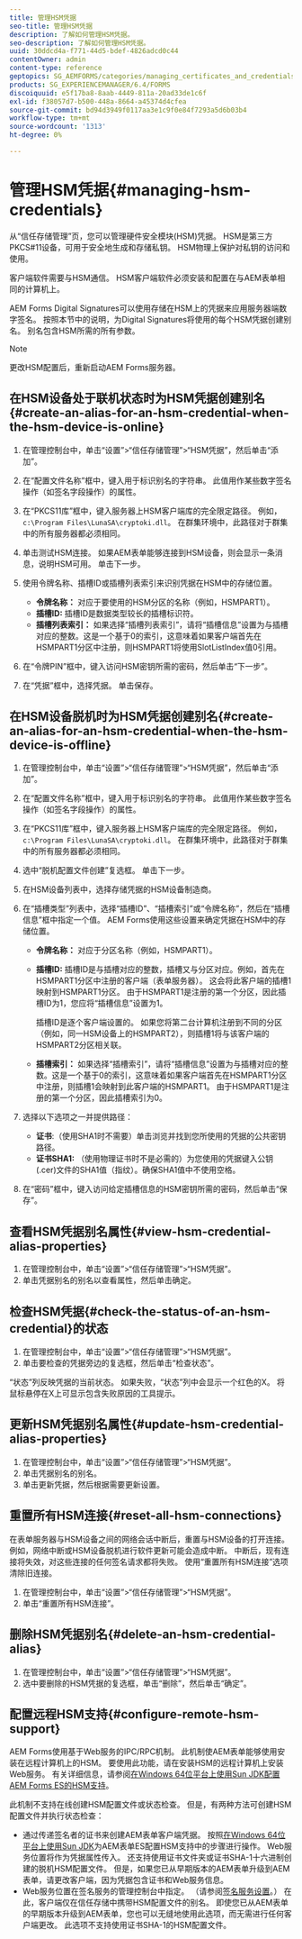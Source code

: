 ```yaml
---
title: 管理HSM凭据
seo-title: 管理HSM凭据
description: 了解如何管理HSM凭据。
seo-description: 了解如何管理HSM凭据。
uuid: 30ddcd4a-f771-44d5-bdef-4826adcd0c44
contentOwner: admin
content-type: reference
geptopics: SG_AEMFORMS/categories/managing_certificates_and_credentials
products: SG_EXPERIENCEMANAGER/6.4/FORMS
discoiquuid: e5f17ba8-8aab-4449-811a-20ad33de1c6f
exl-id: f38057d7-b500-448a-8664-a45374d4cfea
source-git-commit: bd94d3949f0117aa3e1c9f0e84f7293a5d6b03b4
workflow-type: tm+mt
source-wordcount: '1313'
ht-degree: 0%

---
```


# 管理HSM凭据{#managing-hsm-credentials}

从“信任存储管理”页，您可以管理硬件安全模块(HSM)凭据。 HSM是第三方PKCS#11设备，可用于安全地生成和存储私钥。 HSM物理上保护对私钥的访问和使用。

客户端软件需要与HSM通信。 HSM客户端软件必须安装和配置在与AEM表单相同的计算机上。

AEM Forms Digital Signatures可以使用存储在HSM上的凭据来应用服务器端数字签名。 按照本节中的说明，为Digital Signatures将使用的每个HSM凭据创建别名。 别名包含HSM所需的所有参数。

>[!NOTE]
>
>更改HSM配置后，重新启动AEM Forms服务器。

## 在HSM设备处于联机状态时为HSM凭据创建别名{#create-an-alias-for-an-hsm-credential-when-the-hsm-device-is-online}

1. 在管理控制台中，单击“设置”>“信任存储管理”>“HSM凭据”，然后单击“添加”。
1. 在“配置文件名称”框中，键入用于标识别名的字符串。 此值用作某些数字签名操作（如签名字段操作）的属性。
1. 在“PKCS11库”框中，键入服务器上HSM客户端库的完全限定路径。 例如，`c:\Program Files\LunaSA\cryptoki.dll`。 在群集环境中，此路径对于群集中的所有服务器都必须相同。
1. 单击测试HSM连接。 如果AEM表单能够连接到HSM设备，则会显示一条消息，说明HSM可用。 单击下一步。
1. 使用令牌名称、插槽ID或插槽列表索引来识别凭据在HSM中的存储位置。

   * **令牌名称：** 对应于要使用的HSM分区的名称（例如，HSMPART1）。
   * **插槽ID:** 插槽ID是数据类型较长的插槽标识符。
   * **插槽列表索引：** 如果选择“插槽列表索引”，请将“插槽信息”设置为与插槽对应的整数。这是一个基于0的索引，这意味着如果客户端首先在HSMPART1分区中注册，则HSMPART1将使用SlotListIndex值0引用。

1. 在“令牌PIN”框中，键入访问HSM密钥所需的密码，然后单击“下一步”。
1. 在“凭据”框中，选择凭据。 单击保存。

## 在HSM设备脱机时为HSM凭据创建别名{#create-an-alias-for-an-hsm-credential-when-the-hsm-device-is-offline}

1. 在管理控制台中，单击“设置”>“信任存储管理”>“HSM凭据”，然后单击“添加”。
1. 在“配置文件名称”框中，键入用于标识别名的字符串。 此值用作某些数字签名操作（如签名字段操作）的属性。
1. 在“PKCS11库”框中，键入服务器上HSM客户端库的完全限定路径。 例如，`c:\Program Files\LunaSA\cryptoki.dll`。 在群集环境中，此路径对于群集中的所有服务器都必须相同。
1. 选中“脱机配置文件创建”复选框。 单击下一步。
1. 在HSM设备列表中，选择存储凭据的HSM设备制造商。
1. 在“插槽类型”列表中，选择“插槽ID”、“插槽索引”或“令牌名称”，然后在“插槽信息”框中指定一个值。 AEM Forms使用这些设置来确定凭据在HSM中的存储位置。

   * **令牌名称：** 对应于分区名称（例如，HSMPART1）。
   * **插槽ID:** 插槽ID是与插槽对应的整数，插槽又与分区对应。例如，首先在HSMPART1分区中注册的客户端（表单服务器）。 这会将此客户端的插槽1映射到HSMPART1分区。 由于HSMPART1是注册的第一个分区，因此插槽ID为1，您应将“插槽信息”设置为1。

      插槽ID是逐个客户端设置的。 如果您将第二台计算机注册到不同的分区（例如，同一HSM设备上的HSMPART2），则插槽1将与该客户端的HSMPART2分区相关联。

   * **插槽索引：** 如果选择“插槽索引”，请将“插槽信息”设置为与插槽对应的整数。这是一个基于0的索引，这意味着如果客户端首先在HSMPART1分区中注册，则插槽1会映射到此客户端的HSMPART1。 由于HSMPART1是注册的第一个分区，因此插槽索引为0。

1. 选择以下选项之一并提供路径：

   * **证书**:（使用SHA1时不需要）单击浏览并找到您所使用的凭据的公共密钥路径。
   * **证书SHA1:** （使用物理证书时不是必需的）为您使用的凭据键入公钥(.cer)文件的SHA1值（指纹）。确保SHA1值中不使用空格。

1. 在“密码”框中，键入访问给定插槽信息的HSM密钥所需的密码，然后单击“保存”。

## 查看HSM凭据别名属性{#view-hsm-credential-alias-properties}

1. 在管理控制台中，单击“设置”>“信任存储管理”>“HSM凭据”。
1. 单击凭据别名的别名以查看属性，然后单击确定。

## 检查HSM凭据{#check-the-status-of-an-hsm-credential}的状态

1. 在管理控制台中，单击“设置”>“信任存储管理”>“HSM凭据”。
1. 单击要检查的凭据旁边的复选框，然后单击“检查状态”。

“状态”列反映凭据的当前状态。 如果失败，“状态”列中会显示一个红色的X。 将鼠标悬停在X上可显示包含失败原因的工具提示。

## 更新HSM凭据别名属性{#update-hsm-credential-alias-properties}

1. 在管理控制台中，单击“设置”>“信任存储管理”>“HSM凭据”。
1. 单击凭据别名的别名。
1. 单击更新凭据，然后根据需要更新设置。

## 重置所有HSM连接{#reset-all-hsm-connections}

在表单服务器与HSM设备之间的网络会话中断后，重置与HSM设备的打开连接。 例如，网络中断或HSM设备脱机进行软件更新可能会造成中断。 中断后，现有连接将失效，对这些连接的任何签名请求都将失败。 使用“重置所有HSM连接”选项清除旧连接。

1. 在管理控制台中，单击“设置”>“信任存储管理”>“HSM凭据”。
1. 单击“重置所有HSM连接”。

## 删除HSM凭据别名{#delete-an-hsm-credential-alias}

1. 在管理控制台中，单击“设置”>“信任存储管理”>“HSM凭据”。
1. 选中要删除的HSM凭据的复选框，单击“删除”，然后单击“确定”。

## 配置远程HSM支持{#configure-remote-hsm-support}

AEM Forms使用基于Web服务的IPC/RPC机制。 此机制使AEM表单能够使用安装在远程计算机上的HSM。 要使用此功能，请在安装HSM的远程计算机上安装Web服务。 有关详细信息，请参阅[在Windows 64位平台上使用Sun JDK配置AEM Forms ES的HSM支持](https://kb2.adobe.com/cps/808/cpsid_80835.html)。

此机制不支持在线创建HSM配置文件或状态检查。 但是，有两种方法可创建HSM配置文件并执行状态检查：

* 通过传递签名者的证书来创建AEM表单客户端凭据。 按照[在Windows 64位平台上使用Sun JDK](https://kb2.adobe.com/cps/808/cpsid_80835.html)为AEM表单ES配置HSM支持中的步骤进行操作。 Web服务位置将作为凭据属性传入。 还支持使用证书文件夹或证书SHA-1十六进制创建的脱机HSM配置文件。 但是，如果您已从早期版本的AEM表单升级到AEM表单，请更改客户端，因为凭据包含证书和Web服务信息。
* Web服务位置在签名服务的管理控制台中指定。 （请参阅[签名服务设置](/help/forms/using/admin-help/configure-service-settings.md#signature-service-settings)。） 在此，客户端仅在信任存储中携带HSM配置文件的别名。 即使您已从AEM表单的早期版本升级到AEM表单，您也可以无缝地使用此选项，而无需进行任何客户端更改。 此选项不支持使用证书SHA-1的HSM配置文件。
